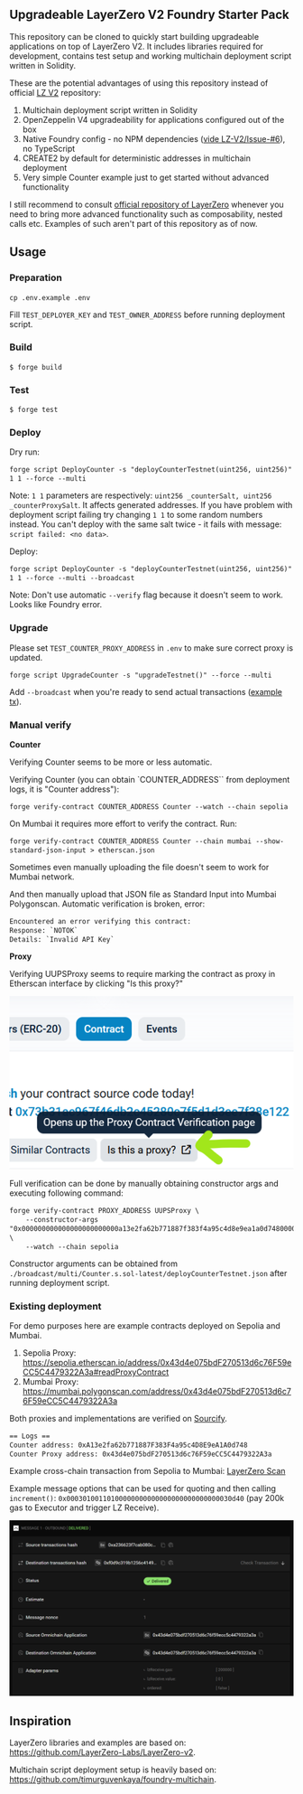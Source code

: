 ## Upgradeable LayerZero V2 Foundry Starter Pack

This repository can be cloned to quickly start building upgradeable applications on top of LayerZero V2. It includes libraries required for development, contains test setup and working multichain deployment script written in Solidity.

These are the potential advantages of using this repository instead of official [LZ V2](https://github.com/LayerZero-Labs/LayerZero-v2) repository:
1. Multichain deployment script written in Solidity
2. OpenZeppelin V4 upgradeability for applications configured out of the box
3. Native Foundry config - no NPM dependencies ([vide LZ-V2/Issue-#6](https://github.com/LayerZero-Labs/LayerZero-v2/issues/6)), no TypeScript
4. CREATE2 by default for deterministic addresses in multichain deployment
5. Very simple Counter example just to get started without advanced functionality

I still recommend to consult [official repository of LayerZero](https://github.com/LayerZero-Labs/LayerZero-v2) whenever you need to bring more advanced functionality such as composability, nested calls etc. Examples of such aren't part of this repository as of now.

## Usage

### Preparation

```
cp .env.example .env
```

Fill `TEST_DEPLOYER_KEY` and `TEST_OWNER_ADDRESS` before running deployment script.

### Build

```shell
$ forge build
```

### Test

```shell
$ forge test
```

### Deploy

Dry run:

```shell
forge script DeployCounter -s "deployCounterTestnet(uint256, uint256)" 1 1 --force --multi
```

Note: `1 1` parameters are respectively: `uint256 _counterSalt, uint256 _counterProxySalt`. It affects generated addresses. If you have problem with deployment script failing try changing `1 1` to some random numbers instead. You can't deploy with the same salt twice - it fails with message: `script failed: <no data>`.

Deploy:
```shell
forge script DeployCounter -s "deployCounterTestnet(uint256, uint256)" 1 1 --force --multi --broadcast
```

Note: Don't use automatic `--verify` flag because it doesn't seem to work. Looks like Foundry error.

### Upgrade

Please set `TEST_COUNTER_PROXY_ADDRESS` in `.env` to make sure correct proxy is updated.

```
forge script UpgradeCounter -s "upgradeTestnet()" --force --multi
```

Add `--broadcast` when you're ready to send actual transactions ([example tx](https://sepolia.etherscan.io/tx/0xea00205afe187a984676c68e50d59b5493be72cd1204a7e424ffccdc7c80e1fa)).

### Manual verify

**Counter**

Verifying Counter seems to be more or less automatic.

Verifying Counter (you can obtain `COUNTER_ADDRESS`` from deployment logs, it is "Counter address"):
```
forge verify-contract COUNTER_ADDRESS Counter --watch --chain sepolia
```

On Mumbai it requires more effort to verify the contract. Run:
```
forge verify-contract COUNTER_ADDRESS Counter --chain mumbai --show-standard-json-input > etherscan.json
```

Sometimes even manually uploading the file doesn't seem to work for Mumbai network.

And then manually upload that JSON file as Standard Input into Mumbai Polygonscan. Automatic verification is broken, error:
```
Encountered an error verifying this contract:
Response: `NOTOK`
Details: `Invalid API Key`
```

**Proxy**

Verifying UUPSProxy seems to require marking the contract as proxy in Etherscan interface by clicking "Is this proxy?"

![proxy verification](./img/proxy-verification.png)

Full verification can be done by manually obtaining constructor args and executing following command:
```
forge verify-contract PROXY_ADDRESS UUPSProxy \
    --constructor-args "0x000000000000000000000000a13e2fa62b771887f383f4a95c4d8e9ea1a0d74800000000000000000000000000000000000000000000000000000000000000400000000000000000000000000000000000000000000000000000000000000044485cc955000000000000000000000000464570ada09869d8741132183721b4f0769a028700000000000000000000000073b31ac967f46db2c45280c7f5d1d3ee7f38e12200000000000000000000000000000000000000000000000000000000" \
    --watch --chain sepolia
```

Constructor arguments can be obtained from `./broadcast/multi/Counter.s.sol-latest/deployCounterTestnet.json` after running deployment script.

### Existing deployment

For demo purposes here are example contracts deployed on Sepolia and Mumbai.

1. Sepolia Proxy: https://sepolia.etherscan.io/address/0x43d4e075bdF270513d6c76F59eCC5C4479322A3a#readProxyContract
2. Mumbai Proxy: https://mumbai.polygonscan.com/address/0x43d4e075bdF270513d6c76F59eCC5C4479322A3a

Both proxies and implementations are verified on [Sourcify](https://sourcify.dev/#/lookup/0x43d4e075bdF270513d6c76F59eCC5C4479322A3a).

```
== Logs ==
Counter address: 0xA13e2fa62b771887F383F4a95c4D8E9eA1A0d748 
Counter Proxy address: 0x43d4e075bdF270513d6c76F59eCC5C4479322A3a 
```

Example cross-chain transaction from Sepolia to Mumbai: [LayerZero Scan](https://testnet.layerzeroscan.com/tx/0xa236623f7cab080c706edf3889fe8dd2c55f0750fc5dc29cb4794dffc361b0e7)

Example message options that can be used for quoting and then calling `increment()`: `0x00030100110100000000000000000000000000030d40` (pay 200k gas to Executor and trigger LZ Receive).

![message delivered](./img/message-delivered.png)

## Inspiration

LayerZero libraries and examples are based on: https://github.com/LayerZero-Labs/LayerZero-v2.

Multichain script deployment setup is heavily based on: https://github.com/timurguvenkaya/foundry-multichain.